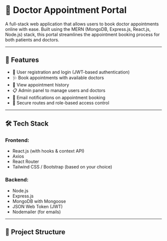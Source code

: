 # 🏥 Doctor Appointment Portal

A full-stack web application that allows users to book doctor appointments online with ease. Built using the MERN (MongoDB, Express.js, React.js, Node.js) stack, this portal streamlines the appointment booking process for both patients and doctors.

---

## 🚀 Features

- 👤 User registration and login (JWT-based authentication)
- 🩺 Book appointments with available doctors
- 📅 View appointment history
- 📋 Admin panel to manage users and doctors
- 📧 Email notifications on appointment booking
- 🔐 Secure routes and role-based access control

---

## 🛠️ Tech Stack

### Frontend:
- React.js (with hooks & context API)
- Axios
- React Router
- Tailwind CSS / Bootstrap (based on your choice)

### Backend:
- Node.js
- Express.js
- MongoDB with Mongoose
- JSON Web Token (JWT)
- Nodemailer (for emails)

---

## 📂 Project Structure

